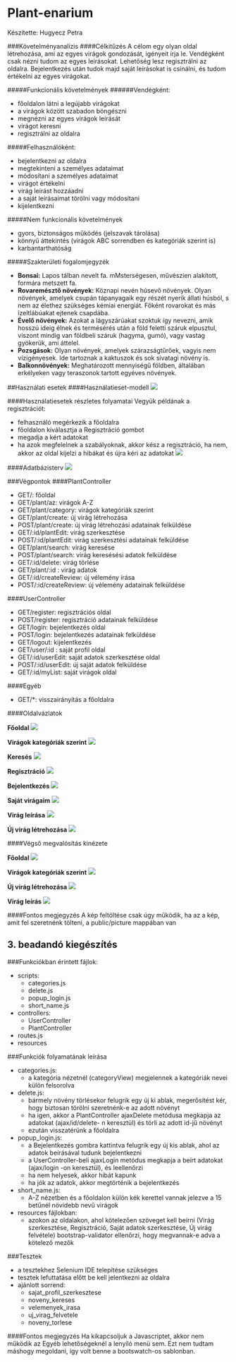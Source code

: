 # Plant-enarium

Készítette: Hugyecz Petra

###Követelményanalízis
####Célkitűzés
A célom egy olyan oldal létrehozása, ami az egyes virágok gondozását, igényeit írja le. Vendégként csak nézni tudom az egyes leírásokat. Lehetőség lesz regisztrálni az oldalra. Bejelentkezés után tudok majd saját leírásokat is csinálni, és tudom értékelni az egyes virágokat.

#####Funkcionális követelmények
######Vendégként:
* főoldalon látni a legújabb virágokat
* a virágok között szabadon böngészni
* megnézni az egyes virágok leírását
* virágot keresni 
* regisztrálni az oldalra

#####Felhasználóként:
* bejelentkezni az oldalra
* megtekinteni a személyes adataimat
* módosítani a személyes adataimat
* virágot értékelni
* virág leírást hozzáadni
* a saját leírásaimat törölni vagy módosítani
* kijelentkezni

#####Nem funkcionális követelmények
* gyors, biztonságos működés (jelszavak tárolása) 
* könnyű áttekintés (virágok ABC sorrendben és kategóriák szerint is)
* karbantarthatóság

#####Szakterületi fogalomjegyzék
* **Bonsai:** Lapos tálban nevelt fa. mMsterségesen, művészien alakított, formára metszett fa.
* **Rovaremésztő növények:** Köznapi nevén húsevő növények. Olyan növények, amelyek csupán tápanyagaik egy részét nyerik állati húsból, s nem az élethez szükséges kémiai energiát. Főként rovarokat és más ízeltlábúakat ejtenek csapdába. 
* **Évelő növények:** Azokat a lágyszárúakat szoktuk így nevezni, amik hosszú ideig élnek és termésérés után a föld feletti száruk elpusztul, viszont mindig van földbeli száruk (hagyma, gumó), vagy vastag gyökerük, ami áttelel.
* **Pozsgások:** Olyan növények, amelyek szárazságtűrőek, vagyis nem vízigényesek. Ide tartoznak a kaktuszok és sok sivatagi növény is. 
* **Balkonnövények:** Meghatározott mennyiségű földben, általában erkélyeken vagy teraszonok tartott egyéves növények.

##Használati esetek
####Használatieset-modell
![](docs/usecase.jpg)

####Használatiesetek részletes folyamatai
Vegyük példának a regisztrációt:
* felhasználó megérkezik a főoldalra
* főoldalon kiválasztja a Regisztráció gombot
* megadja a kért adatokat
* ha azok megfelelnek a szabályoknak, akkor kész a regisztráció, ha nem, akkor az oldal kijelzi a hibákat és újra kéri az adatokat
![](docs/reg.jpg)

####Adatbázisterv
![](docs/adatbazis.jpg)


###Végpontok
####PlantController
* GET/: főoldal
* GET/plant/az: virágok A-Z
* GET/plant/category: virágok kategóriák szerint
* GET/plant/create: új virág létrehozása
* POST/plant/create: új virág létrehozási adatainak felküldése
* GET/:id/plantEdit: virág szerkesztése
* POST/:id/plantEdit: virág szerkesztési adatainak felküldése
* GET/plant/search: virág keresése
* POST/plant/search: virág keresésési adatok felküldése
* GET/:id/delete: virág törlése
* GET/plant/:id : virág adatok
* GET/:id/createReview: új vélemény írása
* POST/:id/createReview: új vélemény adatainak felküldése

####UserController
* GET/register: regisztrációs oldal
* POST/register: regisztráció adatainak felküldése
* GET/login: bejelentkezés oldal
* POST/login: bejelentkezés adatainak felküldése
* GET/logout: kijelentkezés
* GET/user/:id : saját profil oldal
* GET/:id/userEdit: saját adatok szerkesztése oldal
* POST/:id/userEdit: új saját adatok felküldése
* GET/:id/myList: saját virágok oldal

####Egyéb
* GET/*: visszairányítás a főoldalra

####Oldalvázlatok

**Főoldal**
![](docs/vazlatok/Fooldal.jpg)

**Virágok kategóriák szerint**
![](docs/vazlatok/Viragok_kategoriak_szerint.jpg)

**Keresés**
![](docs/vazlatok/Kereses.jpg)

**Regisztráció**
![](docs/vazlatok/Regisztracio.jpg)

**Bejelentkezés**
![](docs/vazlatok/Bejelentkezes.jpg)

**Saját virágaim**
![](docs/vazlatok/Sajat_viragjaim.jpg)

**Virág leírása**
![](docs/vazlatok/Virag.jpg)

**Új virág létrehozása**
![](docs/vazlatok/Uj_virag_letrehozasa.jpg)

####Végső megvalósítás kinézete

**Főoldal**
![](docs/vegleges/fooldal.jpg)

**Virágok kategóriák szerint**
![](docs/vegleges/kategoriak.jpg)

**Új virág létrehozása**
![](docs/vegleges/ujvirag.jpg)

**Virág leírás**
![](docs/vegleges/virag.jpg)

####Fontos megjegyzés
A kép feltöltése csak úgy működik, ha az a kép, amit fel szeretnénk tölteni, a public/picture mappában van

## 3. beadandó kiegészítés
###Funkciókban érintett fájlok:
* scripts:
	- categories.js
	- delete.js
	- popup_login.js
	- short_name.js
* controllers:
	- UserController
	- PlantController
* routes.js
* resources


###Funkciók folyamatának leírása
* categories.js:
	- a kategória nézetnél (categoryView) megjelennek a kategóriák nevei külön felsorolva
* delete.js: 
	- bármely növény törlésekor felugrik egy új ki ablak, megerősítést kér, hogy biztosan törölni 	szeretnénk-e az adott növényt
	- ha igen, akkor a PlantController ajaxDelete metódusa megkapja az adatokat (ajax/id/delete-	n keresztül) és törli az adott id-jű növényt
	- ezután visszatérünk a főoldalra
* popup_login.js:
	- a Bejelentkezés gombra kattintva felugrik egy új kis ablak, ahol az adatok beírásával 	tudunk bejelentkezni
	- a UserController-beli ajaxLogin metódus megkapja a beírt adatokat (ajax/login -on 	keresztül), és leellenőrzi
	- ha nem helyesek, akkor hibát kapunk
	- ha jók az adatok, akkor megtörténik a bejelentkezés
* short_name.js:
	- A-Z nézetben és a főoldalon külön kék kerettel vannak jelezve a 15 betűnél növidebb nevű 	virágok
* resources fájlokban:
	- azokon az oldalakon, ahol kötelezően szöveget kell beírni (Virág szerkesztése, Regisztráció, Saját adatok 			szerkesztése, Új virág felvétele) bootstrap-validator ellenőrzi, hogy megvannak-e adva a kötelező mezők

 ###Tesztek
* a tesztekhez Selenium IDE telepítése szükséges
* tesztek lefuttatása előtt be kell jelentkezni az oldalra
* ajánlott sorrend:
	- sajat_profil_szerkesztese
	- noveny_kereses
	- velemenyek_irasa
	- uj_virag_felvetele
	- noveny_torlese

####Fontos megjegyzés
Ha kikapcsoljuk a Javascriptet, akkor nem működik az Egyéb lehetőségeknél a lenyíló menü sem. Ezt nem tudtam máshogy megoldani, így volt benne a bootswatch-os sablonban. 
